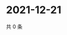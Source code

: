 # 2021-12-21

共 0 条

<!-- BEGIN WEIBO -->
<!-- 最后更新时间 Tue Dec 21 2021 18:16:15 GMT+0800 (China Standard Time) -->

<!-- END WEIBO -->
